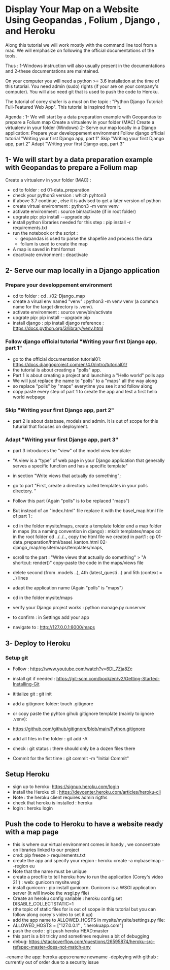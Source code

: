 
# Display Your Map on a Website Using Geopandas , Folium , Django , and Heroku



Along this tutorial we will work mostly with the command line tool from a mac.
We will emphasize on following the official documentations of the tools.

Thus : 1-Windows instruction will also usually present in the documentations and
       2-these documentations are maintained.

On your computer you will need a python >= 3.6 installation at the time of this tutorial.
You need admin (sudo) rights (if your are on your company's computer).
You will also need git that is used to push the code to Heroku.

The tutorial of corey shafer is a must on the topic : "Python Django Tutorial: Full-Featured Web App". This tutorial is inspired from it.

Agenda : 
1- We will start by a data preparation example with Geopandas to prepare a Folium map
  Create a virtualenv in your folder (MAC)
  Create a virtualenv in your folder (Windows)
2- Serve our map locally in a Django application:
  Prepare your developpement environment
  Follow django official tutorial "Writing your first Django app, part 1"
  Skip "Writing your first Django app, part 2"
  Adapt "Writing your first Django app, part 3"


## 1- We will start by a data preparation example with Geopandas to prepare a Folium map

Create a virtualenv in your folder (MAC) :

- cd to folder : cd 01-data_preparation
- check your python3 version : which pyhton3
- if above 3.7 continue , else it is advised to get a later version of python
- create virtual environment : python3 -m venv venv
- activate environment : source bin/activate (if in root folder)
- upgrate pip: pip install --upgrade pip
- install python libraries needed for this step : pip install -r requirements.txt
- run the notebook or the script :
  - geopandas is used to parse the shapefile and process the data
  - folium is used to create the map
- A map is saved in html format
- deactivate environment : deactivate

## 2- Serve our map locally in a Django application

### Prepare your developpement environment

- cd to folder : cd ../02-Django_map
- create a virual env named "venv" : python3 -m venv venv (a common name for the target directory is .venv).
- activate environment : source venv/bin/activate
- upgrate pip: pip install --upgrade pip
- install django : pip install django
reference : https://docs.python.org/3/library/venv.html

### Follow django official tutorial "Writing your first Django app, part 1"

- go to the official documentation tutorial01:  <https://docs.djangoproject.com/en/4.0/intro/tutorial01/>
- the tutorial is about creating a "polls" app. 
- Part 1 is about creating a project and launching a "Hello world" polls app
- We will just replace the name to "polls" to a "maps" all the way along
- so replace "polls" by "maps" everytime you see it and follow along
- copy paste every step of part 1 to create the app and test a first hello world webpage

### Skip "Writing your first Django app, part 2"

- part 2 is about database, models and admin. It is out of scope for this tuturial that focuses on deployment.
  
### Adapt "Writing your first Django app, part 3"

- part 3 introduces the "view" of the model view template:
- "A view is a “type” of web page in your Django application that generally serves a specific function and has a specific template"
  
- in section "Write views that actually do something";
- go to part "First, create a directory called templates in your polls directory. "
- Follow this part (Again "polls" is to be replaced "maps")
- But instead of an "index.html" file replace it with the basel_map.html file of part 1 :
- 
     cd in the folder mysite/maps,
     create a template folder and a map folder in maps (its a naming convention in django) :  mkdir templates/maps
     cd in the root folder cd ../../..,
     copy the html file we created in part1 : cp 01-data_preparation/html/basel_kanton.html 02-django_map/mysite/maps/templates/maps,
- scroll to the part : "Write views that actually do something" > "A shortcut: render()"
copy-paste the code in the maps/views file
- delete second (from .models ..), 4th (latest_questi ..) and 5th (context = ..) lines
- adapt the application name (Again "polls" is "maps")
- cd in the folder mysite/maps
- verify your Django project works : python manage.py runserver
- to confirm : in Settings add your app  
- navigate to : http://127.0.0.1:8000/maps

## 3- Deploy to Heroku
  
### Setup git

- Follow : <https://www.youtube.com/watch?v=6DI_7Zja8Zc>

- install git if needed : <https://git-scm.com/book/en/v2/Getting-Started-Installing-Git>
- ititialize git : git init
- add a gitignore folder: touch .gitignore
- or copy paste the pyhton gihub gitignore template (mainly to ignore .venv): 
- https://github.com/github/gitignore/blob/main/Python.gitignore
- add all files in the folder : git add -A
- check : git status : there should only be a dozen files there
- Commit for the fist time : git commit -m "Initial Commit"

## Setup Heroku

- sign up to heroku: <https://signup.heroku.com/login>
- install the Heroku cli : <https://devcenter.heroku.com/articles/heroku-cli>
- Note : the heroku client requires admin rigths 
- check that heroku is installed : heroku
- login : heroku login

## Push the code to Heroku to have a website ready with a map page

- this is where our virtual environment comes in handy , we concentrate on libraries linked to our project
- cmd: pip freeze > requirements.txt  
- create the app and specify your region : heroku create -a mybaselmap --region eu
- Note that the name must be unique
- create a procfile to tell heroku how to run the application (Corey's video 21') : web: gunicorn mysite.wsgi
- install gunicorn : pip install gunicorn. Gunicorn is a WSGI application server
  (it will invoke the wsgi.py file)
- Create an heroku config variable : heroku config:set DISABLE_COLLECTSTATIC=1
- (the topic of static files for is out of scope in this tutorial but you can follow along corey's video to set it up)
- add the app name to ALLOWED_HOSTS in mysite/mysite/settings.py file: 
- ALLOWED_HOSTS = ["127.0.0.1" , ".herokuapp.com"]
- push the code : git push heroku HEAD:master
- this part is a bit tricky and sometimes requires a bit of debugging
- debug: <https://stackoverflow.com/questions/26595874/heroku-src-refspec-master-does-not-match-any>  

-rename the app:
heroku apps:rename newname
-deploying with github :  currently out of order due to a security issue


